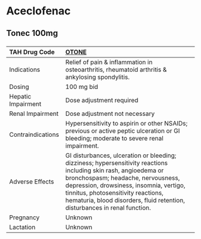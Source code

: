 # Aceclofenac

## Tonec 100mg

##### 

| TAH Drug Code      | [OTONE](https://www.tahsda.org.tw/drugs/hissearch.php?drug_code=OTONE)                                                                                                                                                                                                                                               |
|:-------------------|:---------------------------------------------------------------------------------------------------------------------------------------------------------------------------------------------------------------------------------------------------------------------------------------------------------------------|
| Indications        | Relief of pain & inflammation in osteoarthritis, rheumatoid arthritis & ankylosing spondylitis.                                                                                                                                                                                                                      |
| Dosing             | 100 mg bid                                                                                                                                                                                                                                                                                                           |
| Hepatic Impairment | Dose adjustment required                                                                                                                                                                                                                                                                                             |
| Renal Impairment   | Dose adjustment not necessary                                                                                                                                                                                                                                                                                        |
| Contraindications  | Hypersensitivity to aspirin or other NSAIDs; previous or active peptic ulceration or GI bleeding; moderate to severe renal impairment.                                                                                                                                                                               |
| Adverse Effects    | GI disturbances, ulceration or bleeding; dizziness; hypersensitivity reactions including skin rash, angioedema or bronchospasm; headache, nervousness, depression, drowsiness, insomnia, vertigo, tinnitus, photosensitivity reactions, hematuria, blood disorders, fluid retention, disturbances in renal function. |
| Pregnancy          | Unknown                                                                                                                                                                                                                                                                                                              |
| Lactation          | Unknown                                                                                                                                                                                                                                                                                                              |

